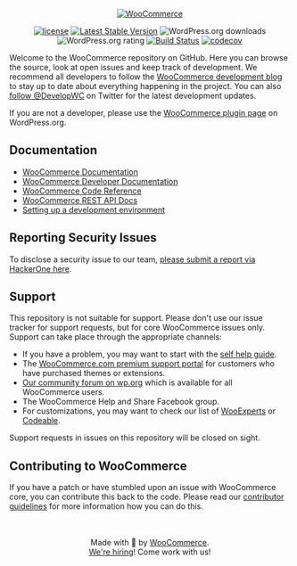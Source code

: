 <p align="center"><a href="https://woocommerce.com/"><img src="https://woocommerce.com/wp-content/themes/woo/images/logo-woocommerce@2x.png" alt="WooCommerce"></a></p>

<p align="center">
<a href="https://packagist.org/packages/woocommerce/woocommerce"><img src="https://poser.pugx.org/woocommerce/woocommerce/license" alt="license"></a> 
<a href="https://packagist.org/packages/woocommerce/woocommerce"><img src="https://poser.pugx.org/woocommerce/woocommerce/v/stable" alt="Latest Stable Version"></a>
<img src="https://img.shields.io/wordpress/plugin/dt/woocommerce.svg" alt="WordPress.org downloads">
<img src="https://img.shields.io/wordpress/plugin/r/woocommerce.svg" alt="WordPress.org rating">
<a href="https://github.com/woocommerce/woocommerce/actions/workflows/ci.yml"><img src="https://github.com/woocommerce/woocommerce/actions/workflows/ci.yml/badge.svg?branch=trunk" alt="Build Status"></a>
<a href="https://codecov.io/gh/woocommerce/woocommerce"><img src="https://codecov.io/gh/woocommerce/woocommerce/branch/trunk/graph/badge.svg" alt="codecov"></a>
</p>

Welcome to the WooCommerce repository on GitHub. Here you can browse the source, look at open issues and keep track of development. We recommend all developers to follow the [WooCommerce development blog](https://woocommerce.wordpress.com/) to stay up to date about everything happening in the project. You can also [follow @DevelopWC](https://twitter.com/DevelopWC) on Twitter for the latest development updates.

If you are not a developer, please use the [WooCommerce plugin page](https://wordpress.org/plugins/woocommerce/) on WordPress.org.

## Documentation
* [WooCommerce Documentation](https://docs.woocommerce.com/)
* [WooCommerce Developer Documentation](https://github.com/woocommerce/woocommerce/wiki)
* [WooCommerce Code Reference](https://docs.woocommerce.com/wc-apidocs/)
* [WooCommerce REST API Docs](https://woocommerce.github.io/woocommerce-rest-api-docs/)
* [Setting up a development environment](https://github.com/woocommerce/woocommerce/wiki/How-to-set-up-WooCommerce-development-environment)

## Reporting Security Issues
To disclose a security issue to our team, [please submit a report via HackerOne here](https://hackerone.com/automattic/).

## Support
This repository is not suitable for support. Please don't use our issue tracker for support requests, but for core WooCommerce issues only. Support can take place through the appropriate channels:

* If you have a problem, you may want to start with the [self help guide](https://docs.woocommerce.com/document/woocommerce-self-service-guide/).
* The [WooCommerce.com premium support portal](https://woocommerce.com/contact-us/ ) for customers who have purchased themes or extensions.
* [Our community forum on wp.org](https://wordpress.org/support/plugin/woocommerce) which is available for all WooCommerce users.
* The WooCommerce Help and Share Facebook group.
* For customizations, you may want to check our list of [WooExperts](https://woocommerce.com/experts/) or [Codeable](https://codeable.io/).

Support requests in issues on this repository will be closed on sight.

## Contributing to WooCommerce
If you have a patch or have stumbled upon an issue with WooCommerce core, you can contribute this back to the code. Please read our [contributor guidelines](https://github.com/woocommerce/woocommerce/blob/trunk/.github/CONTRIBUTING.md) for more information how you can do this.

<p align="center">
    <br/><br/>
    Made with 💜 by <a href="https://woocommerce.com/">WooCommerce</a>.<br/>
    <a href="https://woocommerce.com/careers/">We're hiring</a>! Come work with us!
</p>
